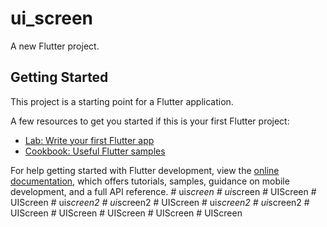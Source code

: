 # ui_screen

A new Flutter project.

## Getting Started

This project is a starting point for a Flutter application.

A few resources to get you started if this is your first Flutter project:

- [Lab: Write your first Flutter app](https://docs.flutter.dev/get-started/codelab)
- [Cookbook: Useful Flutter samples](https://docs.flutter.dev/cookbook)

For help getting started with Flutter development, view the
[online documentation](https://docs.flutter.dev/), which offers tutorials,
samples, guidance on mobile development, and a full API reference.
#   u i _ s c r e e n  
 #   u i _ s c r e e n  
 #   U I S c r e e n  
 #   U I S c r e e n  
 #   u i _ s c r e e n 2  
 #   u i _ s c r e e n 2  
 #   U I S c r e e n  
 #   u i _ s c r e e n 2  
 #   u i _ s c r e e n 2  
 #   U I S c r e e n  
 #   U I S c r e e n  
 #   U I S c r e e n  
 #   U I S c r e e n  
 #   U I S c r e e n  
 